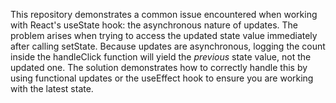 This repository demonstrates a common issue encountered when working with React's useState hook: the asynchronous nature of updates.  The problem arises when trying to access the updated state value immediately after calling setState.  Because updates are asynchronous, logging the count inside the handleClick function will yield the *previous* state value, not the updated one.  The solution demonstrates how to correctly handle this by using functional updates or the useEffect hook to ensure you are working with the latest state.